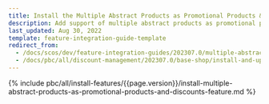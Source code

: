 ```yaml
---
title: Install the Multiple Abstract Products as Promotional Products & Discounts feature
description: Add support of multiple abstract products as promotional products in the Promotions & Discounts feature.
last_updated: Aug 30, 2022
template: feature-integration-guide-template
redirect_from:
  - /docs/scos/dev/feature-integration-guides/202307.0/multiple-abstract-products-as-promotional-products-and-discounts-feature-integration.html
  - /docs/pbc/all/discount-management/202307.0/base-shop/install-and-upgrade/install-the-multiple-abstract-products-as-promotional-products-discounts-feature.html
---
```


{% include pbc/all/install-features/{{page.version}}/install-multiple-abstract-products-as-promotional-products-and-discounts-feature.md %} <!-- To edit, see /_includes/pbc/all/install-features/202204.0/install-multiple-abstract-products-as-promotional-products-and-discounts-feature.md-->
